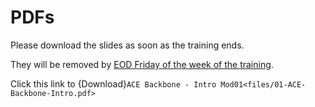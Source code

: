 # PDFs

Please download the slides as soon as the training ends.

They will be removed by <ins>EOD Friday of the week of the training</ins>. 

Click this link to {Download}`ACE Backbone - Intro Mod01<files/01-ACE-Backbone-Intro.pdf>`


